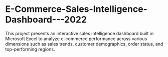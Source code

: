 # E-Commerce-Sales-Intelligence-Dashboard---2022
This project presents an interactive sales intelligence dashboard built in Microsoft Excel to analyze e-commerce performance across various dimensions such as sales trends, customer demographics, order status, and top-performing regions.
